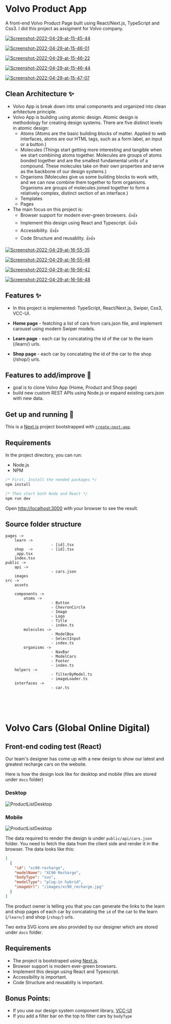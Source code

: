 # Volvo Product App

A front-end Volvo Product Page built using React/Next.js, TypeScript and Css3. I did this project as assigment for Volvo company.

<a href="https://ibb.co/b65sVMd"><img src="https://i.ibb.co/K5x2gpy/Screenshot-2022-04-29-at-15-45-44.png" alt="Screenshot-2022-04-29-at-15-45-44" border="0"></a>

<a href="https://ibb.co/vLzyt5z"><img src="https://i.ibb.co/44NvQyN/Screenshot-2022-04-29-at-15-46-01.png" alt="Screenshot-2022-04-29-at-15-46-01" border="0"></a>

<a href="https://ibb.co/dPfrD8q"><img src="https://i.ibb.co/7nSXKs5/Screenshot-2022-04-29-at-15-46-22.png" alt="Screenshot-2022-04-29-at-15-46-22" border="0"></a>

<a href="https://ibb.co/D8QfM2d"><img src="https://i.ibb.co/z7ZV2vd/Screenshot-2022-04-29-at-15-46-44.png" alt="Screenshot-2022-04-29-at-15-46-44" border="0"></a>

<a href="https://ibb.co/h1dkVMs"><img src="https://i.ibb.co/YTd6hW2/Screenshot-2022-04-29-at-15-47-07.png" alt="Screenshot-2022-04-29-at-15-47-07" border="0"></a>

## Clean Architecture ✨
* Volvo App is break down into smal components and organized into clean arhitecture principle.
* Volvo App is building using atomic design. Atomic design is methodology for creating design systems. There are five distinct levels in atomic design:
    - Atoms (Atoms are the basic building blocks of matter. Applied to web interfaces, atoms are our HTML tags, such as a form label, an input or a button.)
    - Molecules (Things start getting more interesting and tangible when we start combining atoms together. Molecules are groups of atoms bonded together and are the smallest fundamental units of a compound. These molecules take on their own properties and serve as the backbone of our design systems.)
    - Organisms (Molecules give us some building blocks to work with, and we can now combine them together to form organisms. Organisms are groups of molecules joined together to form a relatively complex, distinct section of an interface.)
    - Templates
    - Pages
* The main focus on this project is: 
    - Browser support for modern ever-green browsers. 👍👍
    - Implement this design using React and Typescript. 👍👍
    - Accessibility. 👍👍
    - Code Structure and reusablity. 👍👍

<a href="https://ibb.co/5F7cWTx"><img src="https://i.ibb.co/L5GpzSh/Screenshot-2022-04-29-at-16-55-35.png" alt="Screenshot-2022-04-29-at-16-55-35" border="0"></a>

<a href="https://ibb.co/h8JzkLH"><img src="https://i.ibb.co/JkwJNm2/Screenshot-2022-04-29-at-16-55-48.png" alt="Screenshot-2022-04-29-at-16-55-48" border="0"></a>

<a href="https://ibb.co/d0kf1qC"><img src="https://i.ibb.co/JRrc046/Screenshot-2022-04-29-at-16-56-42.png" alt="Screenshot-2022-04-29-at-16-56-42" border="0"></a>

<a href="https://ibb.co/0MwM82m"><img src="https://i.ibb.co/3NJNGd4/Screenshot-2022-04-29-at-16-56-48.png" alt="Screenshot-2022-04-29-at-16-56-48" border="0"></a>

## Features ✨

* In this project is implemented: TypeScript, React/Next.js, Swiper, Css3, VCC-UI.   

* **Home page** - featching a list of cars from cars.json file, and implement carousel using modern Swiper models. 
* **Learn page** - each car by concatating the id of the car to the learn (/learn/) urls.
* **Shop page** - each car by concatating the id of the car to the shop (/shop/) urls.



## Features to add/improve 🔮
- goal is to clone Volvo App (Home, Product and Shop page)
- build new custom REST APIs using Node.js or expand existing cars.json with new data.

## Get up and running  🚀

This is a [Next.js](https://nextjs.org/) project bootstrapped with [`create-next-app`](https://github.com/vercel/next.js/tree/canary/packages/create-next-app).

## Requirements

In the project directory, you can run:

- Node.js
- NPM
```javascript
/* First, Install the needed packages */
npm install

/* Then start both Node and React */
npm run dev
```

Open [http://localhost:3000](http://localhost:3000) with your browser to see the result.
<br />

## Source folder structure

```
pages ->
    learn ->
                    - [id].tsx
    shop  ->        - [id].tsx
    _app.tsx
    index.tsx
public ->
    api -> 
                    - cars.json
    images
src ->
    assets

    components ->
        atoms ->
                    - Button
                    - ChevronCircle
                    - Image
                    - Logo
                    - Title
                    - index.ts
        molecules ->
                    - ModelBox
                    - SelectInput
                    - index.ts
        organisms ->
                    - NavBar
                    - ModelCars
                    - Footer
                    - index.ts
    helpers ->
                    - filterByModel.ts
                    - imageLoader.ts
    interfaces ->
                    - car.ts
                    
```
<br/><br/>
# Volvo Cars (Global Online Digital)

## Front-end coding test (React)

Our team's designer has come up with a new design to show our latest and greatest recharge cars on the website.

Here is how the design look like for desktop and mobile (files are stored under `docs` folder)

### Desktop

![ProductListDesktop](./docs/ProductList-Desktop.png)

### Mobile

![ProductListDesktop](./docs/ProductList-Mobile.png)

The data required to render the design is under `public/api/cars.json` folder. You need to fetch the data from the client side and render it in the browser. The data looks like this:

```json
[
  {
    "id": "xc90-recharge",
    "modelName": "XC90 Recharge",
    "bodyType": "suv",
    "modelType": "plug-in hybrid",
    "imageUrl": "/images/xc90_recharge.jpg"
  }
]
```

The product owner is telling you that you can generate the links to the learn and shop pages of each car by concatating the `id` of the car to the learn (`/learn/`) and shop (`/shop/`) urls.

Two extra SVG icons are also provided by our designer which are stored under `docs` folder.

## Requirements

- The project is bootstraped using [Next.js](https://nextjs.org/).
- Browser support is modern ever-green browsers.
- Implement this design using React and Typescript.
- Accessibility is important.
- Code Structure and reusablity is important.

## Bonus Points:

- If you use our design system component library, [VCC-UI](https://vcc-ui.vercel.app/)
- If you add a filter bar on the top to filter cars by `bodyType`
